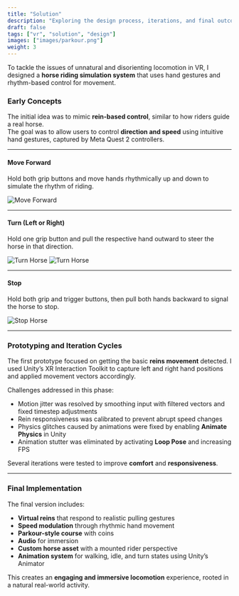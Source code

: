 ```yaml
---
title: "Solution"
description: "Exploring the design process, iterations, and final outcome of the VR Horse Riding project."
draft: false
tags: ["vr", "solution", "design"]
images: ["images/parkour.png"]
weight: 3
---
```



To tackle the issues of unnatural and disorienting locomotion in VR, I designed a **horse riding simulation system** that uses hand gestures and rhythm-based control for movement.

### Early Concepts

The initial idea was to mimic **rein-based control**, similar to how riders guide a real horse.  
The goal was to allow users to control **direction and speed** using intuitive hand gestures, captured by Meta Quest 2 controllers.

---

#### Move Forward  
Hold both grip buttons and move hands rhythmically up and down to simulate the rhythm of riding.

![Move Forward](/images/f.png)

---

#### Turn (Left or Right)  
Hold one grip button and pull the respective hand outward to steer the horse in that direction.

![Turn Horse](/images/left.png)
![Turn Horse](/images/right.png)

---

#### Stop  
Hold both grip and trigger buttons, then pull both hands backward to signal the horse to stop.

![Stop Horse](/images/b.png)





---
### Prototyping and Iteration Cycles


The first prototype focused on getting the basic **reins movement** detected. I used Unity’s XR Interaction Toolkit to capture left and right hand positions and applied movement vectors accordingly.


Challenges addressed in this phase:

- Motion jitter was resolved by smoothing input with filtered vectors and fixed timestep adjustments  
- Rein responsiveness was calibrated to prevent abrupt speed changes  
- Physics glitches caused by animations were fixed by enabling **Animate Physics** in Unity  
- Animation stutter was eliminated by activating **Loop Pose** and increasing FPS


Several iterations were tested to improve **comfort** and **responsiveness**.


---

### Final Implementation

The final version includes:

- **Virtual reins** that respond to realistic pulling gestures
- **Speed modulation** through rhythmic hand movement
- **Parkour-style course** with coins
- **Audio** for immersion
- **Custom horse asset** with a mounted rider perspective
-  **Animation system** for walking, idle, and turn states using Unity’s Animator



This creates an **engaging and immersive locomotion** experience, rooted in a natural real-world activity.

